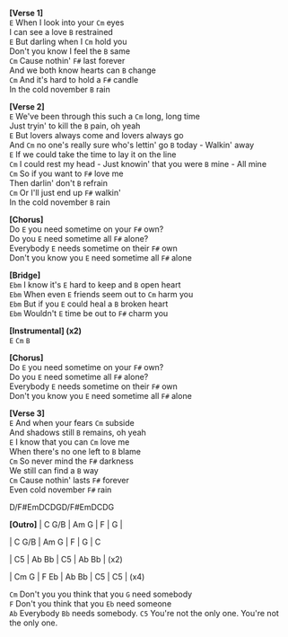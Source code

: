 **[Verse 1]**  
`E` When I look into your `Cm` eyes  
I can see a love `B` restrained  
`E` But darling when I `Cm` hold you  
Don't you know I feel the `B` same  
`Cm` Cause nothin' `F#` last forever  
And we both know hearts can `B` change  
`Cm` And it's hard to hold a `F#` candle  
In the cold november `B` rain  

**[Verse 2]**  
`E` We've been through this such a `Cm` long, long time  
Just tryin' to kill the `B` pain, oh yeah  
`E` But lovers always come and lovers always go  
And `Cm` no one's really sure who's lettin' go `B` today - Walkin' away  
`E` If we could take the time to lay it on the line  
`Cm` I could rest my head - Just knowin' that you were `B` mine - All mine  
`Cm` So if you want to `F#` love me  
Then darlin' don't `B` refrain  
`Cm` Or I'll just end up `F#` walkin'  
In the cold november `B` rain  

**[Chorus]**  
Do `E` you need sometime on your `F#` own?  
Do you `E` need sometime all `F#` alone?  
Everybody `E` needs sometime on their `F#` own  
Don't you know you `E` need sometime all `F#` alone  

**[Bridge]**  
`Ebm` I know it's `E` hard to keep and `B` open heart  
`Ebm` When even `E` friends seem out to `Cm` harm you  
`Ebm` But if you `E` could heal a `B` broken heart  
`Ebm` Wouldn't `E` time be out to `F#` charm you  

**[Instrumental] (x2)**  
`E` `Cm` `B`  

**[Chorus]**  
Do `E` you need sometime on your `F#` own?  
Do you `E` need sometime all `F#` alone?  
Everybody `E` needs sometime on their `F#` own  
Don't you know you `E` need sometime all `F#` alone  

**[Verse 3]**  
`E` And when your fears `Cm` subside  
And shadows still `B` remains, oh yeah  
`E` I know that you can `Cm` love me  
When there's no one left to `B` blame  
`Cm` So never mind the `F#` darkness  
We still can find a `B` way  
`Cm` Cause nothin' lasts `F#` forever  
Even cold november `F#` rain

D/F#EmDCDGD/F#EmDCDG

**[Outro]**
| C G/B | Am G  | F     | G     |

| C G/B | Am G  | F     | G     | C

| C5    | Ab Bb | C5    | Ab Bb | (x2)

| Cm G  | F  Eb | Ab Bb | C5    | C5    | (x4)

`Cm` Don't you you think that you `G` need somebody  
`F` Don't you think that you `Eb` need someone  
`Ab` Everybody `Bb` needs somebody. `C5` You're not the only one.  You're not the only one.

